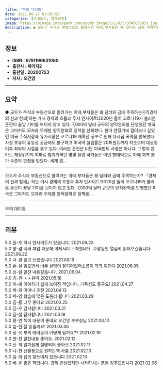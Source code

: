 ```yaml
---
title: "부의 대이동"
date: 2021-06-27 03:05:52
categories: [국내도서, 경제경영]
image: https://bimage.interpark.com/goods_image/5/1/0/5/334585105s.jpg
description: ● 모두가 주식과 부동산으로 몰려가는 이때,부자들은 왜 달러와 금에 주목하는가?[경제의 신과 함께]하는 거시 경제의 흐름과 투자 인사이트!2020년 들어 코로나19가 불러온 혼란이 끝날 기미를 보이지 않고 있다. 7,000억 달러 규모의 양적완화를 단행했던 미국은 그마저도 모자라 무제
---
```


## **정보**

- **ISBN : 9791196831080**
- **출판사 : 페이지2**
- **출판일 : 20200723**
- **저자 : 오건영**

------



## **요약**

●  모두가 주식과 부동산으로 몰려가는 이때,부자들은 왜 달러와 금에 주목하는가?[경제의 신과 함께]하는 거시 경제의 흐름과 투자 인사이트!2020년 들어 코로나19가 불러온 혼란이 끝날 기미를 보이지 않고 있다. 7,000억 달러 규모의 양적완화를 단행했던 미국은 그마저도 모자라 무제한 양적완화로 정책을 선회했다. 한때 안정기에 접어드나 싶었던 미국 주식시장과 유가시장은 코로나19 재확산 공포로 인해 다시금 폭락을 반복했다. 사상 초유의 유동성 공급에도 불구하고 미국의 실업률은 20퍼센트까지 치솟으며 대공황 이후 최악의 시절을 겪고 있다. 이러한 혼란은 비단 미국만의 사정은 아니다. 그렇지 않아도 재정위기의 여파로 힘겨워하던 몇몇 유럽 국가들은 이번 팬데믹으로 아예 회복 불가 수준의 판정을 받았다. 세계 경...

------

모두가 주식과 부동산으로 몰려가는 이때,부자들은 왜 달러와 금에 주목하는가?
「경제의 신과 함께」하는 거시 경제의 흐름과 투자 인사이트!2020년 들어 코로나19가 불러온 혼란이 끝날 기미를 보이지 않고 있다. 7,000억 달러 규모의 양적완화를 단행했던 미국은 그마저도 모자라 무제한 양적완화로 정책을... 

------


부의 대이동 

------


## **리뷰** 

5.0 권-호 역시 인사이트가 있습니다.  2021.06.23 <br/>5.0 양-겸 택배 파업 때문에 이제서야 도착했네요. 주말동안 열심히 읽어보겠습니다. 2021.06.22 <br/>5.0 서-결 읽고 쓰겠습니다  2021.06.19 <br/>5.0 손-실 읽으면서 너무 설명이 잘되어있어소름이 쫙쫙 끼친다 2021.06.05 <br/>5.0 심-일 알찬 내용같읍니다. 2021.06.04 <br/>4.0 김-원 ㅅㅅ유익 2021.05.18 <br/>5.0 이-례 이해하기 쉽게 쓰여진 책입니다. 가독성도 좋구요! 2021.04.27 <br/>5.0 박-희 어머니 추젼 2021.04.13 <br/>5.0 박-영 학습에 많은 도움리 됩니다 2021.03.29 <br/>5.0 김-률 너무 좋아요 2021.03.25 <br/>5.0 김-우 감사합니다 2021.03.21 <br/>5.0 김-철 감사합니다 2021.03.19 <br/>5.0 황-연 책이 내용이 좋네요 오건영 부부장님 2021.03.10 <br/>5.0 임-현 잘 읽을께요!  2021.03.06 <br/>5.0 정-욱 부의 대이동이.아떻게 될까요?? 2021.02.19 <br/>5.0 안-진 알찬내용 좋아요. 2021.02.12 <br/>5.0 신-희 알기쉽게 설명되어 좋아요 2021.02.11 <br/>5.0 나-현 선물용으로 원하는책 사줌 2021.02.10 <br/>5.0 김-미 쉽게 잘쓰여져 있습니다 2021.02.10 <br/>5.0 배-윤 좋은 책입니다. 경제 관심있지만 시작하시는 분들 강추드립니다 2021.02.06 <br/>